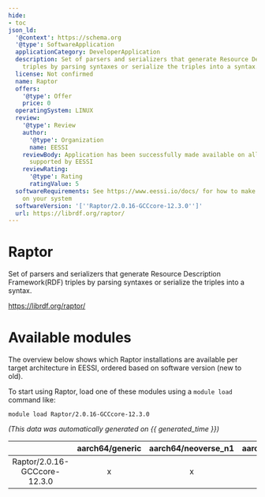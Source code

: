 ```yaml
---
hide:
- toc
json_ld:
  '@context': https://schema.org
  '@type': SoftwareApplication
  applicationCategory: DeveloperApplication
  description: Set of parsers and serializers that generate Resource Description Framework(RDF)
    triples by parsing syntaxes or serialize the triples into a syntax.
  license: Not confirmed
  name: Raptor
  offers:
    '@type': Offer
    price: 0
  operatingSystem: LINUX
  review:
    '@type': Review
    author:
      '@type': Organization
      name: EESSI
    reviewBody: Application has been successfully made available on all architectures
      supported by EESSI
    reviewRating:
      '@type': Rating
      ratingValue: 5
  softwareRequirements: See https://www.eessi.io/docs/ for how to make EESSI available
    on your system
  softwareVersion: '[''Raptor/2.0.16-GCCcore-12.3.0'']'
  url: https://librdf.org/raptor/
---
```


Raptor
======


Set of parsers and serializers that generate Resource Description Framework(RDF) triples by parsing syntaxes or serialize the triples into a syntax.

https://librdf.org/raptor/
# Available modules


The overview below shows which Raptor installations are available per target architecture in EESSI, ordered based on software version (new to old).

To start using Raptor, load one of these modules using a `module load` command like:

```shell
module load Raptor/2.0.16-GCCcore-12.3.0
```

*(This data was automatically generated on {{ generated_time }})*

| |aarch64/generic|aarch64/neoverse_n1|aarch64/neoverse_v1|aarch64/nvidia/grace|x86_64/generic|x86_64/amd/zen2|x86_64/amd/zen3|x86_64/amd/zen4|x86_64/intel/cascadelake|x86_64/intel/haswell|x86_64/intel/icelake|x86_64/intel/sapphirerapids|x86_64/intel/skylake_avx512|
| :---: | :---: | :---: | :---: | :---: | :---: | :---: | :---: | :---: | :---: | :---: | :---: | :---: | :---: |
|Raptor/2.0.16-GCCcore-12.3.0|x|x|x|x|x|x|x|x|x|x|x|x|x|
